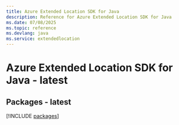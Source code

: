 ```yaml
---
title: Azure Extended Location SDK for Java
description: Reference for Azure Extended Location SDK for Java
ms.date: 07/08/2025
ms.topic: reference
ms.devlang: java
ms.service: extendedlocation
---
```

# Azure Extended Location SDK for Java - latest
## Packages - latest
[!INCLUDE [packages](extended-location-index.md)]